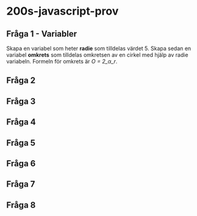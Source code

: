 # 200s-javascript-prov

## Fråga 1 - Variabler
Skapa en variabel som heter <b>radie</b> som tilldelas värdet 5.
Skapa sedan en variabel <b>omkrets</b> som tilldelas omkretsen av en cirkel med hjälp av radie variabeln.
Formeln för omkrets är <i>O = 2_&alpha;_r</i>.


## Fråga 2

## Fråga 3

## Fråga 4

## Fråga 5

## Fråga 6

## Fråga 7

## Fråga 8
